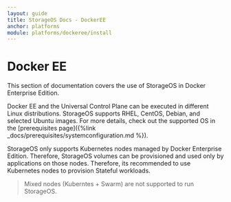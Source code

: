 ```yaml
---
layout: guide
title: StorageOS Docs - DockerEE
anchor: platforms
module: platforms/dockeree/install
---
```


# Docker EE

This section of documentation covers the use of StorageOS in Docker Enterprise Edition.

Docker EE and the Universal Control Plane can be executed in different Linux
distributions. StorageOS supports RHEL, CentOS, Debian, and selected Ubuntu
images. For more details, check out the supported OS in the [prerequisites page]({%link _docs/prerequisites/systemconfiguration.md %}).

StorageOS only supports Kubernetes nodes managed by Docker Enterprise Edition.
Therefore, StorageOS volumes can be provisioned and used only by applications
on those nodes. Therefore, its recommended to use Kubernetes nodes to provision
Stateful workloads.

> Mixed nodes (Kuberntes + Swarm) are not supported to run StorageOS.
